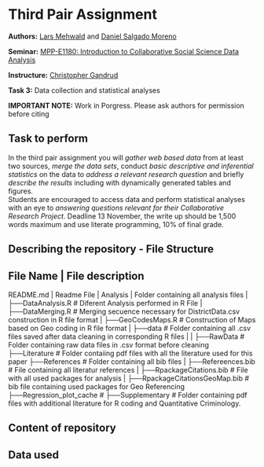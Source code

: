 # Third Pair Assignment
**Authors:** [Lars Mehwald](https://github.com/LarsMehwald) and [Daniel Salgado Moreno](https://github.com/dsalgadom)

**Seminar:** [MPP-E1180: Introduction to Collaborative Social Science Data   Analysis](https://github.com/HertieDataScience/SyllabusAndLectures)

**Instructure:** [Christopher Gandrud](https://github.com/christophergandrud)

**Task 3:** Data collection and statistical analyses 

**IMPORTANT NOTE:** Work in Porgress. Please ask authors for permission before citing   

## Task to perform
In the third pair assignment you will *gather web based data* from at least two sources, *merge the data sets*, conduct *basic descriptive and inferential statistics* on the data to *address a relevant research question* and briefly *describe the results* including with dynamically generated tables and figures.  
Students are encouraged to access data and perform statistical analyses with an eye to *answering questions relevant for their Collaborative Research Project*. Deadline 13 November, the write up should be 1,500 words maximum and use literate programming, 10% of final grade.

## Describing the repository - File Structure
File Name | File description
----------------------------
README.md | Readme File
|
Analysis | Folder containing all analysis files
|  ├──DataAnalysis.R                 # Diferent Analysis performed in R File
|  ├──DataMerging.R                  # Merging secuence necessary for DistrictData.csv construction in R file format
|  ├──GeoCodesMaps.R                 # Construction of Maps based on Geo coding in R file format
|  ├──data                           # Folder containing all .csv files saved after data cleaning in corresponding R files
| | ├──RawData                       # Folder containing raw data files in .csv format before cleaning 
├──Literature                        # Folder contaiing pdf files with all the literature used for this paper
├──References                        # Folder containing all bib files
|  ├──Refereences.bib                # File containing all literatur references
|  ├──RpackageCitations.bib          # File with all used packages for analysis
|  ├──RpackageCitationsGeoMap.bib    # bib file containing used packages for Geo Referencing
├──Regression_plot_cache             #
├──Supplementary                     # Folder containing pdf files with additional literature for R coding and Quantitative Criminology. 

## Content of repository

## Data used 

